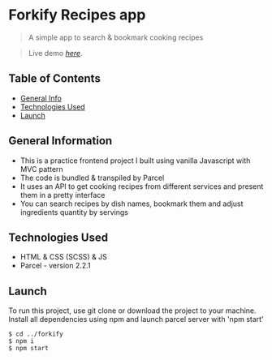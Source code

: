 # Forkify Recipes app
> A simple app to search & bookmark cooking recipes

> Live demo [_here_]([https://focused-booth-5edd23.netlify.app/public/](https://deluxe-pavlova-b80916.netlify.app/)).

## Table of Contents

-   [General Info](#general-information)
-   [Technologies Used](#technologies-used)
-   [Launch](#launch)

## General Information

-   This is a practice frontend project I built using vanilla Javascript with MVC pattern
-   The code is bundled & transpiled by Parcel
-   It uses an API to get cooking recipes from different services and present them in a pretty interface
-   You can search recipes by dish names, bookmark them and adjust ingredients quantity by servings

## Technologies Used

-   HTML & CSS (SCSS) & JS
-   Parcel - version 2.2.1

## Launch

To run this project, use git clone or download the project to your machine.
Install all dependencies using npm and launch parcel server with 'npm start'

```
$ cd ../forkify
$ npm i
$ npm start
```
